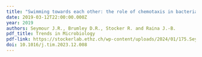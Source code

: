 ```yaml
---
title: "Swimming towards each other: the role of chemotaxis in bacterial interactions"
date: 2019-03-12T22:00:00.000Z
year: 2019
authors: Seymour J.R., Brumley D.R., Stocker R. and Raina J.-B.
pdf_title: Trends in Microbiology
pdf-link: https://stockerlab.ethz.ch/wp-content/uploads/2024/01/175.SeymourBrumleyStockerRaina_TrendsMicrobiol_2024.pdf
doi: 10.1016/j.tim.2023.12.008
---
```

